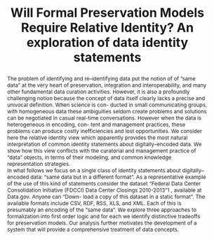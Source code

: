 ---
abstract: 'The problem of identifying and re–identifying data put the notion of of
  ”same data” at the very heart of preservation, integration and interoperability,
  and many other fundamental data curation activities. However, it is also a profoundly
  challenging notion because the concept of data itself clearly lacks a precise and
  univocal definition. When science is con- ducted in small communicating groups,
  with homogeneous data these ambiguities seldom create problems and solutions can
  be negotiated in casual real-time conversations. However when the data is heterogeneous
  in encoding, con- tent and management practices, these problems can produce costly
  inefficiencies and lost opportunities. We consider here the relative identity view
  which apparently provides the most natural interpretation of common identity statements
  about digitally–encoded data. We show how this view conflicts with the curatorial
  and management practice of “data” objects, in terms of their modeling, and common
  knowledge representation strategies.


  In what follows we focus on a single class of identity statements about digitally–encoded
  data: “same data but in a different format”. As a representative example of the
  use of this kind of statements consider the dataset “Federal Data Center Consolidation
  Initiative (FDCCI) Data Center Closings 2010-2013”1 , available at Data.gov. Anyone
  can “Down- load a copy of this dataset in a static format”. The available formats
  include CSV, RDF, RSS, XLS, and XML. Each of this is presumably an encoding of the
  “same data”. We explore three approaches to formalization into first order logic
  and for each we identify distinctive tradeoffs for preservation models. Our analysis
  further motivates the development of a system that will provide a comprehensive
  treatment of data concepts. '
creators:
- Simone Sacchi
- Karen M. Wickett
- Allen H. Renear
date: null
document_url: https://services.phaidra.univie.ac.at/api/object/o:294078/download
grand_parent: iPRES
institutions: []
keywords:
- ischool
- toronto
- canada
- data
- identity
- scientific equivalence
- data curation
- digital preservation
landing_page_url: https://phaidra.univie.ac.at/o:294078
language: eng
layout: publication
license: CC BY-NC-SA 3.0 AT
notes_url: null
parent: iPRES 2012
publication_type: paper
size: 518825
slides_url: null
source_name: iPRES
stream_url: null
title: Will Formal Preservation Models Require Relative Identity? An exploration of
  data identity statements
year: 2012
---